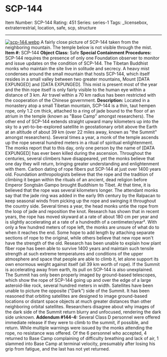 # SCP-144
Item Number: SCP-144
Rating: 451
Series: series-1
Tags: _licensebox, extraterrestrial, location, safe, scp, structure

---

[![scp-144.webp](https://scp-wiki.wdfiles.com/local--resized-images/scp-144/scp-144.webp/medium.jpg)](https://scp-wiki.wdfiles.com/local--files/scp-144/scp-144.webp)
A fairly close picture of SCP-144 taken from the neighboring mountain. The temple below is not visible through the mist.
**Item #:** SCP-144
**Object Class:** Safe
**Special Containment Procedures:** SCP-144 requires the presence of only one Foundation observer to monitor and issue updates on the condition of SCP-144. The Tibetan Buddhist monks who maintain the site live in solitude and secrecy. A heavy mist condenses around the small mountain that hosts SCP-144, which itself resides in a small valley between two greater mountains, Mount [DATA EXPUNGED] and [DATA EXPUNGED]. This mist is present most of the year and the thin rope itself is only fairly visible to the human eye within a distance of 3 km. Air travel within a 70 km radius has been restricted with the cooperation of the Chinese government.
**Description:** Located in a monastery atop a small Tibetan mountain, SCP-144 is a thin, taut hempen rope, only 1.2 cm thick, attached to a ring of jade bound to the floor of an atrium in the temple (known as "Base Camp" amongst researchers). The other end of SCP-144 extends straight upward many kilometers up into the sky to a yet-to-be-explored satellite in geostationary orbit above the Earth at an altitude of about 39 km (over 22 miles away, known as "the Summit" amongst researchers).
Several times a year, a monk of the temple ascends up the rope several hundred meters in a ritual of spiritual enlightenment. The monks report that to this day, only one person by the name of [DATA EXPUNGED] has ever been killed during the ascension. Throughout the centuries, several climbers have disappeared, yet the monks believe that one day they will return, bringing greater understanding and enlightenment with them.
Carbon dating of rope fibers put SCP-144 at just over 1400 years old. Foundation anthropologists believe that the rope and the tradition of climbing it began within the rituals of an ancient, dead religion before Emperor Songtsän Gampo brought Buddhism to Tibet. At that time, it is believed that the rope was several kilometers longer. The attendant monks say that the jade ring was added in the early 9th century by the Ralpacan to keep seasonal winds from picking up the rope and swinging it throughout the country side. Several times a year, the head monks untie the rope from the loop of jade and reposition the knot. Research has shown that in recent years, the rope has moved skyward at a rate of about 180 cm per year and is slightly accelerating at a rate of a hundredth of a centimeter/year². With only a few hundred meters of rope left, the monks are unsure of what do to when it reaches the end. Some hope to add length by attaching separate sections of rope to the original, while others believe that new rope won't have the strength of the old.
Research has been unable to explain how plant fiber rope has been able to survive 1400 years and maintain such tensile strength at such extreme temperatures and conditions of the upper atmosphere and space that people are able to climb it, let alone support its own enormous weight against itself (all 39 km worth of rope). If the Summit is accelerating away from earth, its pull on SCP-144 is also unexplained.
The Summit has only been properly imaged by ground-based telescopes, which show the rope of SCP-144 going up and over the edge of a large asteroid-like rock, several hundred meters in width. Satellites have been unable to picture the opposite ("Dark") side of the Summit. It has been reasoned that orbiting satellites are designed to image ground-based locations or distant space objects at much greater distances than other neighboring orbital satellites. Researchers disagree about why images of the dark side of the Summit return blurry and unfocused, rendering the dark side unknown.
**Addendum #144-4:** Several Class D personnel were offered immediate release if they were to climb to the summit, if possible, and return. While multiple warnings were issued by the monks attending the rope, no resistance was offered.
Of the 6 personnel who accepted, 4 returned to Base Camp complaining of difficulty breathing and lack of air, 1 slammed into Base Camp at terminal velocity, presumably after losing his grip from fatigue, and the last has not yet returned.